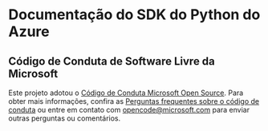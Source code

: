 ﻿# <a name="azure-python-sdk-documentation"></a>Documentação do SDK do Python do Azure

## <a name="microsoft-open-source-code-of-conduct"></a>Código de Conduta de Software Livre da Microsoft
Este projeto adotou o [Código de Conduta Microsoft Open Source](https://opensource.microsoft.com/codeofconduct/).
Para obter mais informações, confira as [Perguntas frequentes sobre o código de conduta](https://opensource.microsoft.com/codeofconduct/faq/) ou entre em contato com [opencode@microsoft.com](mailto:opencode@microsoft.com) para enviar outras perguntas ou comentários.
